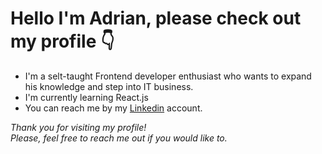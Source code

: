 # Hello I'm Adrian, please check out my profile 👇

* I'm a selt-taught Frontend developer enthusiast who wants to expand his knowledge and step into IT business. 
* I'm currently learning React.js
* You can reach me by my [Linkedin](https://www.linkedin.com/in/adrian-prajsnar/) account. <br>

*Thank you for visiting my profile! <br>
Please, feel free to reach me out if you would like to.*
